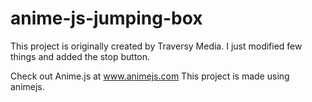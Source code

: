 # anime-js-jumping-box
This project is originally created by Traversy Media. I just modified few things and added the stop button.

Check out Anime.js at www.animejs.com
This project is made using animejs.
